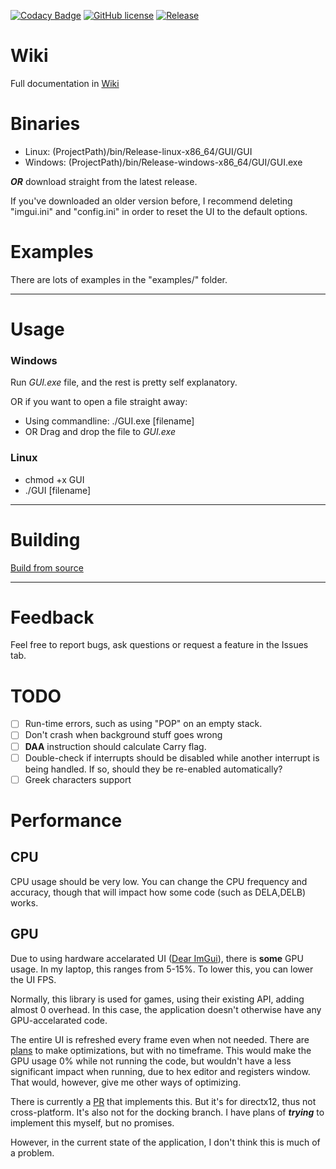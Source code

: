 [![Codacy Badge](https://app.codacy.com/project/badge/Grade/98655332b8cf42158d32bdc87a52322d)](https://www.codacy.com/gh/FunIsDangerous/8085_emulator/dashboard?utm_source=github.com&amp;utm_medium=referral&amp;utm_content=FunIsDangerous/8085_emulator&amp;utm_campaign=Badge_Grade)
[![GitHub license](https://img.shields.io/github/license/FunIsDangerous/8085_emulator)](https://github.com/FunIsDangerous/8085_emulator/blob/main/LICENSE.md)
[![Release](https://img.shields.io/github/v/release/FunIsDangerous/8085_emulator?include_prereleases)](https://github.com/FunIsDangerous/8085_emulator/releases)

# Wiki

Full documentation in [Wiki](https://github.com/FunIsDangerous/8085_emulator/wiki)

# Binaries

- Linux: (ProjectPath)/bin/Release-linux-x86_64/GUI/GUI
- Windows: (ProjectPath)/bin/Release-windows-x86_64/GUI/GUI.exe

***OR*** download straight from the latest release.


If you've downloaded an older version before, I recommend deleting "imgui.ini" and "config.ini" in order to reset the UI to the default options.

# Examples

There are lots of examples in the "examples/" folder.

---

# Usage

### Windows
Run *GUI.exe* file, and the rest is pretty self explanatory.

OR if you want to open a file straight away:
- Using commandline: ./GUI.exe [filename]
- OR Drag and drop the file to *GUI.exe*

### Linux
- chmod +x GUI
- ./GUI [filename]


---
# Building

[Build from source](https://github.com/FunIsDangerous/8085_emulator/wiki#build-from-source)
  
---

# Feedback

Feel free to report bugs, ask questions or request a feature in the Issues tab.

# TODO

- [ ] Run-time errors, such as using "POP" on an empty stack.
- [ ] Don't crash when background stuff goes wrong
- [ ] **DAA** instruction should calculate Carry flag.
- [ ] Double-check if interrupts should be disabled while another interrupt is being handled. If so, should they be re-enabled automatically?
- [ ] Greek characters support 

# Performance

## CPU

CPU usage should be very low. You can change the CPU frequency and accuracy, though that will impact how some code (such as DELA,DELB) works.

## GPU

Due to using hardware accelarated UI ([Dear ImGui](https://github.com/ocornut/imgui)), there is **some** GPU usage. In my laptop, this ranges from 5-15%. To lower this, you can lower the UI FPS. 

Normally, this library is used for games, using their existing API, adding almost 0 overhead. In this case, the application doesn't otherwise have any GPU-accelarated code. 

The entire UI is refreshed every frame even when not needed. There are [plans](https://github.com/ocornut/imgui/pull/5116#issuecomment-1161672387) to make optimizations, but with no timeframe. This would make the GPU usage 0% while not running the code, but wouldn't have a less significant impact when running, due to hex editor and registers window. That would, however, give me other ways of optimizing. 

There is currently a [PR](https://github.com/ocornut/imgui/pull/5116) that implements this. But it's for directx12, thus not cross-platform. It's also not for the docking branch. I have plans of ***trying*** to implement this myself, but no promises.

However, in the current state of the application, I don't think this is much of a problem.
